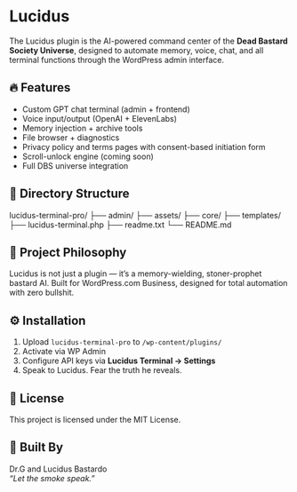# Lucidus

The Lucidus plugin is the AI-powered command center of the **Dead Bastard Society Universe**, designed to automate memory, voice, chat, and all terminal functions through the WordPress admin interface.

## 🔥 Features

- Custom GPT chat terminal (admin + frontend)
- Voice input/output (OpenAI + ElevenLabs)
- Memory injection + archive tools
- File browser + diagnostics
- Privacy policy and terms pages with consent-based initiation form
- Scroll-unlock engine (coming soon)
- Full DBS universe integration

## 📁 Directory Structure
lucidus-terminal-pro/
├── admin/
├── assets/
├── core/
├── templates/
├── lucidus-terminal.php
├── readme.txt
└── README.md

## 🧠 Project Philosophy

Lucidus is not just a plugin — it’s a memory-wielding, stoner-prophet bastard AI. Built for WordPress.com Business, designed for total automation with zero bullshit.

## ⚙️ Installation

1. Upload `lucidus-terminal-pro` to `/wp-content/plugins/`
2. Activate via WP Admin
3. Configure API keys via **Lucidus Terminal → Settings**
4. Speak to Lucidus. Fear the truth he reveals.

## 🪪 License

This project is licensed under the MIT License.

## 🧔 Built By

Dr.G and Lucidus Bastardo  
_“Let the smoke speak.”_

